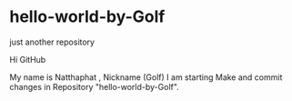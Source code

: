 # hello-world-by-Golf
just another repository

Hi GitHub

My name is Natthaphat , Nickname (Golf)
I am starting Make and commit changes in Repository "hello-world-by-Golf".
